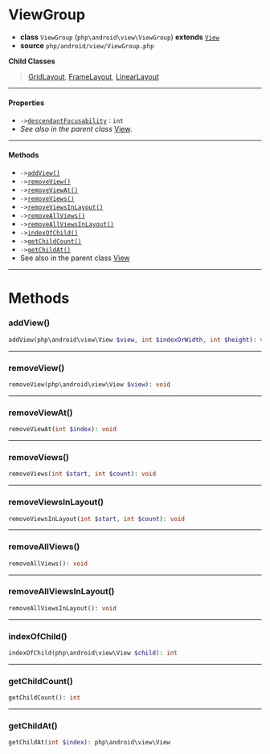 # ViewGroup

- **class** `ViewGroup` (`php\android\view\ViewGroup`) **extends** [`View`](classes/php/android/view/View.md)
- **source** `php/android/view/ViewGroup.php`

**Child Classes**

> [GridLayout](classes/php/android/widget/GridLayout.md), [FrameLayout](classes/php/android/widget/FrameLayout.md), [LinearLayout](classes/php/android/widget/LinearLayout.md)

---

#### Properties

- `->`[`descendantFocusability`](#prop-descendantfocusability) : `int`
- *See also in the parent class* [View](classes/php/android/view/View.md).

---

#### Methods

- `->`[`addView()`](#method-addview)
- `->`[`removeView()`](#method-removeview)
- `->`[`removeViewAt()`](#method-removeviewat)
- `->`[`removeViews()`](#method-removeviews)
- `->`[`removeViewsInLayout()`](#method-removeviewsinlayout)
- `->`[`removeAllViews()`](#method-removeallviews)
- `->`[`removeAllViewsInLayout()`](#method-removeallviewsinlayout)
- `->`[`indexOfChild()`](#method-indexofchild)
- `->`[`getChildCount()`](#method-getchildcount)
- `->`[`getChildAt()`](#method-getchildat)
- See also in the parent class [View](classes/php/android/view/View.md)

---
# Methods

<a name="method-addview"></a>

### addView()
```php
addView(php\android\view\View $view, int $indexOrWidth, int $height): void
```

---

<a name="method-removeview"></a>

### removeView()
```php
removeView(php\android\view\View $view): void
```

---

<a name="method-removeviewat"></a>

### removeViewAt()
```php
removeViewAt(int $index): void
```

---

<a name="method-removeviews"></a>

### removeViews()
```php
removeViews(int $start, int $count): void
```

---

<a name="method-removeviewsinlayout"></a>

### removeViewsInLayout()
```php
removeViewsInLayout(int $start, int $count): void
```

---

<a name="method-removeallviews"></a>

### removeAllViews()
```php
removeAllViews(): void
```

---

<a name="method-removeallviewsinlayout"></a>

### removeAllViewsInLayout()
```php
removeAllViewsInLayout(): void
```

---

<a name="method-indexofchild"></a>

### indexOfChild()
```php
indexOfChild(php\android\view\View $child): int
```

---

<a name="method-getchildcount"></a>

### getChildCount()
```php
getChildCount(): int
```

---

<a name="method-getchildat"></a>

### getChildAt()
```php
getChildAt(int $index): php\android\view\View
```